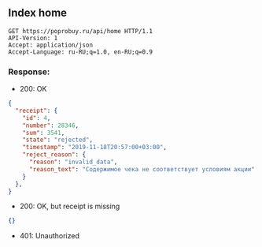 ## Index home


```http
GET https://poprobuy.ru/api/home HTTP/1.1
API-Version: 1
Accept: application/json
Accept-Language: ru-RU;q=1.0, en-RU;q=0.9
```

### Response:

- 200: OK

```json
{
  "receipt": {
    "id": 4,
    "number": 28346,
    "sum": 3541,
    "state": "rejected",
    "timestamp": "2019-11-18T20:57:00+03:00",
    "reject_reason": {
      "reason": "invalid_data",
      "reason_text": "Содержимое чека не соответствует условиям акции"
    }
  },
}
```

- 200: OK, but receipt is missing
```json
{}
```
- 401: Unauthorized

